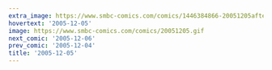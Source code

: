 ```yaml
---
extra_image: https://www.smbc-comics.com/comics/1446384866-20051205after.png
hovertext: '2005-12-05'
image: https://www.smbc-comics.com/comics/20051205.gif
next_comic: '2005-12-06'
prev_comic: '2005-12-04'
title: '2005-12-05'
---
```


